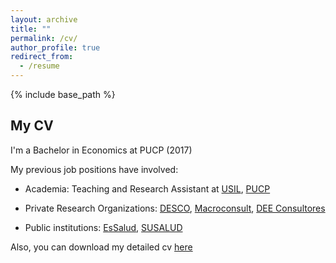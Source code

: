 ```yaml
---
layout: archive
title: ""
permalink: /cv/
author_profile: true
redirect_from:
  - /resume
---
```


{% include base_path %}


My CV
------

I'm a Bachelor in Economics at PUCP (2017) 

My previous job positions have involved:

* Academia: Teaching and Research Assistant at [USIL](https://investigacion.usil.edu.pe/), [PUCP](https://departamento.pucp.edu.pe/economia/)

* Private Research Organizations: [DESCO](https://www.desco.org.pe/), [Macroconsult](https://grupomacro.pe/macroconsult/), [DEE Consultores](https://deeconsultores.pe/)

* Public institutions: [EsSalud](http://www.essalud.gob.pe/ietsi/), [SUSALUD](https://www.gob.pe/susalud) 



Also, you can download my detailed cv [here](https://drive.google.com/file/d/1MuKNJdMy24BTdLZzqEUbhj0SGwfzN4da/view?usp=sharing)


